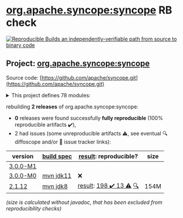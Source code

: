 [org.apache.syncope:syncope](https://search.maven.org/artifact/org.apache.syncope/syncope/) RB check
=======

[![Reproducible Builds](https://reproducible-builds.org/images/logos/rb.svg) an independently-verifiable path from source to binary code](https://reproducible-builds.org/)

## Project: [org.apache.syncope:syncope](https://search.maven.org/artifact/org.apache.syncope/syncope/)

Source code: [https://github.com/apache/syncope.git](https://github.com/apache/syncope.git)

<details><summary>This project defines 78 modules:</summary>

* [org.apache.syncope.client:syncope-client-console](https://search.maven.org/artifact/org.apache.syncope.client/syncope-client-console/)
* [org.apache.syncope.client:syncope-client-enduser](https://search.maven.org/artifact/org.apache.syncope.client/syncope-client-enduser/)
* [org.apache.syncope.client:syncope-client-lib](https://search.maven.org/artifact/org.apache.syncope.client/syncope-client-lib/)
* [org.apache.syncope.common:syncope-common-lib](https://search.maven.org/artifact/org.apache.syncope.common/syncope-common-lib/)
* [org.apache.syncope.common:syncope-common-rest-api](https://search.maven.org/artifact/org.apache.syncope.common/syncope-common-rest-api/)
* [org.apache.syncope.core:syncope-core-logic](https://search.maven.org/artifact/org.apache.syncope.core/syncope-core-logic/)
* [org.apache.syncope.core:syncope-core-persistence-api](https://search.maven.org/artifact/org.apache.syncope.core/syncope-core-persistence-api/)
* [org.apache.syncope.core:syncope-core-persistence-jpa](https://search.maven.org/artifact/org.apache.syncope.core/syncope-core-persistence-jpa/)
* [org.apache.syncope.core:syncope-core-persistence-jpa-json](https://search.maven.org/artifact/org.apache.syncope.core/syncope-core-persistence-jpa-json/)
* [org.apache.syncope.core:syncope-core-provisioning-api](https://search.maven.org/artifact/org.apache.syncope.core/syncope-core-provisioning-api/)
* [org.apache.syncope.core:syncope-core-provisioning-java](https://search.maven.org/artifact/org.apache.syncope.core/syncope-core-provisioning-java/)
* [org.apache.syncope.core:syncope-core-rest-cxf](https://search.maven.org/artifact/org.apache.syncope.core/syncope-core-rest-cxf/)
* [org.apache.syncope.core:syncope-core-spring](https://search.maven.org/artifact/org.apache.syncope.core/syncope-core-spring/)
* [org.apache.syncope.core:syncope-core-workflow-api](https://search.maven.org/artifact/org.apache.syncope.core/syncope-core-workflow-api/)
* [org.apache.syncope.core:syncope-core-workflow-java](https://search.maven.org/artifact/org.apache.syncope.core/syncope-core-workflow-java/)
* [org.apache.syncope.ext.camel:syncope-ext-camel-client-console](https://search.maven.org/artifact/org.apache.syncope.ext.camel/syncope-ext-camel-client-console/)
* [org.apache.syncope.ext.camel:syncope-ext-camel-common-lib](https://search.maven.org/artifact/org.apache.syncope.ext.camel/syncope-ext-camel-common-lib/)
* [org.apache.syncope.ext.camel:syncope-ext-camel-logic](https://search.maven.org/artifact/org.apache.syncope.ext.camel/syncope-ext-camel-logic/)
* [org.apache.syncope.ext.camel:syncope-ext-camel-persistence-api](https://search.maven.org/artifact/org.apache.syncope.ext.camel/syncope-ext-camel-persistence-api/)
* [org.apache.syncope.ext.camel:syncope-ext-camel-persistence-jpa](https://search.maven.org/artifact/org.apache.syncope.ext.camel/syncope-ext-camel-persistence-jpa/)
* [org.apache.syncope.ext.camel:syncope-ext-camel-provisioning](https://search.maven.org/artifact/org.apache.syncope.ext.camel/syncope-ext-camel-provisioning/)
* [org.apache.syncope.ext.camel:syncope-ext-camel-provisioning-api](https://search.maven.org/artifact/org.apache.syncope.ext.camel/syncope-ext-camel-provisioning-api/)
* [org.apache.syncope.ext.camel:syncope-ext-camel-rest-api](https://search.maven.org/artifact/org.apache.syncope.ext.camel/syncope-ext-camel-rest-api/)
* [org.apache.syncope.ext.camel:syncope-ext-camel-rest-cxf](https://search.maven.org/artifact/org.apache.syncope.ext.camel/syncope-ext-camel-rest-cxf/)
* [org.apache.syncope.ext.elasticsearch:syncope-ext-elasticsearch-client](https://search.maven.org/artifact/org.apache.syncope.ext.elasticsearch/syncope-ext-elasticsearch-client/)
* [org.apache.syncope.ext.elasticsearch:syncope-ext-elasticsearch-persistence-jpa](https://search.maven.org/artifact/org.apache.syncope.ext.elasticsearch/syncope-ext-elasticsearch-persistence-jpa/)
* [org.apache.syncope.ext.elasticsearch:syncope-ext-elasticsearch-provisioning-java](https://search.maven.org/artifact/org.apache.syncope.ext.elasticsearch/syncope-ext-elasticsearch-provisioning-java/)
* [org.apache.syncope.ext.flowable:syncope-ext-flowable-bpmn](https://search.maven.org/artifact/org.apache.syncope.ext.flowable/syncope-ext-flowable-bpmn/)
* [org.apache.syncope.ext.flowable:syncope-ext-flowable-client-console](https://search.maven.org/artifact/org.apache.syncope.ext.flowable/syncope-ext-flowable-client-console/)
* [org.apache.syncope.ext.flowable:syncope-ext-flowable-client-enduser](https://search.maven.org/artifact/org.apache.syncope.ext.flowable/syncope-ext-flowable-client-enduser/)
* [org.apache.syncope.ext.flowable:syncope-ext-flowable-common-lib](https://search.maven.org/artifact/org.apache.syncope.ext.flowable/syncope-ext-flowable-common-lib/)
* [org.apache.syncope.ext.flowable:syncope-ext-flowable-logic](https://search.maven.org/artifact/org.apache.syncope.ext.flowable/syncope-ext-flowable-logic/)
* [org.apache.syncope.ext.flowable:syncope-ext-flowable-rest-api](https://search.maven.org/artifact/org.apache.syncope.ext.flowable/syncope-ext-flowable-rest-api/)
* [org.apache.syncope.ext.flowable:syncope-ext-flowable-rest-cxf](https://search.maven.org/artifact/org.apache.syncope.ext.flowable/syncope-ext-flowable-rest-cxf/)
* [org.apache.syncope.ext.oidcclient:syncope-ext-oidcclient-agent](https://search.maven.org/artifact/org.apache.syncope.ext.oidcclient/syncope-ext-oidcclient-agent/)
* [org.apache.syncope.ext.oidcclient:syncope-ext-oidcclient-client-console](https://search.maven.org/artifact/org.apache.syncope.ext.oidcclient/syncope-ext-oidcclient-client-console/)
* [org.apache.syncope.ext.oidcclient:syncope-ext-oidcclient-client-enduser](https://search.maven.org/artifact/org.apache.syncope.ext.oidcclient/syncope-ext-oidcclient-client-enduser/)
* [org.apache.syncope.ext.oidcclient:syncope-ext-oidcclient-common-lib](https://search.maven.org/artifact/org.apache.syncope.ext.oidcclient/syncope-ext-oidcclient-common-lib/)
* [org.apache.syncope.ext.oidcclient:syncope-ext-oidcclient-logic](https://search.maven.org/artifact/org.apache.syncope.ext.oidcclient/syncope-ext-oidcclient-logic/)
* [org.apache.syncope.ext.oidcclient:syncope-ext-oidcclient-persistence-api](https://search.maven.org/artifact/org.apache.syncope.ext.oidcclient/syncope-ext-oidcclient-persistence-api/)
* [org.apache.syncope.ext.oidcclient:syncope-ext-oidcclient-persistence-jpa](https://search.maven.org/artifact/org.apache.syncope.ext.oidcclient/syncope-ext-oidcclient-persistence-jpa/)
* [org.apache.syncope.ext.oidcclient:syncope-ext-oidcclient-provisioning-api](https://search.maven.org/artifact/org.apache.syncope.ext.oidcclient/syncope-ext-oidcclient-provisioning-api/)
* [org.apache.syncope.ext.oidcclient:syncope-ext-oidcclient-provisioning-java](https://search.maven.org/artifact/org.apache.syncope.ext.oidcclient/syncope-ext-oidcclient-provisioning-java/)
* [org.apache.syncope.ext.oidcclient:syncope-ext-oidcclient-rest-api](https://search.maven.org/artifact/org.apache.syncope.ext.oidcclient/syncope-ext-oidcclient-rest-api/)
* [org.apache.syncope.ext.oidcclient:syncope-ext-oidcclient-rest-cxf](https://search.maven.org/artifact/org.apache.syncope.ext.oidcclient/syncope-ext-oidcclient-rest-cxf/)
* [org.apache.syncope.ext.saml2sp:syncope-ext-saml2sp-agent](https://search.maven.org/artifact/org.apache.syncope.ext.saml2sp/syncope-ext-saml2sp-agent/)
* [org.apache.syncope.ext.saml2sp:syncope-ext-saml2sp-client-console](https://search.maven.org/artifact/org.apache.syncope.ext.saml2sp/syncope-ext-saml2sp-client-console/)
* [org.apache.syncope.ext.saml2sp:syncope-ext-saml2sp-client-enduser](https://search.maven.org/artifact/org.apache.syncope.ext.saml2sp/syncope-ext-saml2sp-client-enduser/)
* [org.apache.syncope.ext.saml2sp:syncope-ext-saml2sp-common-lib](https://search.maven.org/artifact/org.apache.syncope.ext.saml2sp/syncope-ext-saml2sp-common-lib/)
* [org.apache.syncope.ext.saml2sp:syncope-ext-saml2sp-logic](https://search.maven.org/artifact/org.apache.syncope.ext.saml2sp/syncope-ext-saml2sp-logic/)
* [org.apache.syncope.ext.saml2sp:syncope-ext-saml2sp-persistence-api](https://search.maven.org/artifact/org.apache.syncope.ext.saml2sp/syncope-ext-saml2sp-persistence-api/)
* [org.apache.syncope.ext.saml2sp:syncope-ext-saml2sp-persistence-jpa](https://search.maven.org/artifact/org.apache.syncope.ext.saml2sp/syncope-ext-saml2sp-persistence-jpa/)
* [org.apache.syncope.ext.saml2sp:syncope-ext-saml2sp-provisioning-api](https://search.maven.org/artifact/org.apache.syncope.ext.saml2sp/syncope-ext-saml2sp-provisioning-api/)
* [org.apache.syncope.ext.saml2sp:syncope-ext-saml2sp-provisioning-java](https://search.maven.org/artifact/org.apache.syncope.ext.saml2sp/syncope-ext-saml2sp-provisioning-java/)
* [org.apache.syncope.ext.saml2sp:syncope-ext-saml2sp-rest-api](https://search.maven.org/artifact/org.apache.syncope.ext.saml2sp/syncope-ext-saml2sp-rest-api/)
* [org.apache.syncope.ext.saml2sp:syncope-ext-saml2sp-rest-cxf](https://search.maven.org/artifact/org.apache.syncope.ext.saml2sp/syncope-ext-saml2sp-rest-cxf/)
* [org.apache.syncope.ext.scimv2:syncope-ext-scimv2-client-console](https://search.maven.org/artifact/org.apache.syncope.ext.scimv2/syncope-ext-scimv2-client-console/)
* [org.apache.syncope.ext.scimv2:syncope-ext-scimv2-common-lib](https://search.maven.org/artifact/org.apache.syncope.ext.scimv2/syncope-ext-scimv2-common-lib/)
* [org.apache.syncope.ext.scimv2:syncope-ext-scimv2-logic](https://search.maven.org/artifact/org.apache.syncope.ext.scimv2/syncope-ext-scimv2-logic/)
* [org.apache.syncope.ext.scimv2:syncope-ext-scimv2-rest-api](https://search.maven.org/artifact/org.apache.syncope.ext.scimv2/syncope-ext-scimv2-rest-api/)
* [org.apache.syncope.ext.scimv2:syncope-ext-scimv2-rest-cxf](https://search.maven.org/artifact/org.apache.syncope.ext.scimv2/syncope-ext-scimv2-rest-cxf/)
* [org.apache.syncope.ext.scimv2:syncope-ext-scimv2-scim-rest-api](https://search.maven.org/artifact/org.apache.syncope.ext.scimv2/syncope-ext-scimv2-scim-rest-api/)
* [org.apache.syncope.ext.scimv2:syncope-ext-scimv2-scim-rest-cxf](https://search.maven.org/artifact/org.apache.syncope.ext.scimv2/syncope-ext-scimv2-scim-rest-cxf/)
* [org.apache.syncope.ext:syncope-ext-camel](https://search.maven.org/artifact/org.apache.syncope.ext/syncope-ext-camel/)
* [org.apache.syncope.ext:syncope-ext-elasticsearch](https://search.maven.org/artifact/org.apache.syncope.ext/syncope-ext-elasticsearch/)
* [org.apache.syncope.ext:syncope-ext-flowable](https://search.maven.org/artifact/org.apache.syncope.ext/syncope-ext-flowable/)
* [org.apache.syncope.ext:syncope-ext-oidcclient](https://search.maven.org/artifact/org.apache.syncope.ext/syncope-ext-oidcclient/)
* [org.apache.syncope.ext:syncope-ext-saml2sp](https://search.maven.org/artifact/org.apache.syncope.ext/syncope-ext-saml2sp/)
* [org.apache.syncope.ext:syncope-ext-scimv2](https://search.maven.org/artifact/org.apache.syncope.ext/syncope-ext-scimv2/)
* [org.apache.syncope.ext:syncope-ext-swagger-ui](https://search.maven.org/artifact/org.apache.syncope.ext/syncope-ext-swagger-ui/)
* [org.apache.syncope.fit:syncope-fit-build-tools](https://search.maven.org/artifact/org.apache.syncope.fit/syncope-fit-build-tools/)
* [org.apache.syncope:syncope](https://search.maven.org/artifact/org.apache.syncope/syncope/)
* [org.apache.syncope:syncope-archetype](https://search.maven.org/artifact/org.apache.syncope/syncope-archetype/)
* [org.apache.syncope:syncope-client](https://search.maven.org/artifact/org.apache.syncope/syncope-client/)
* [org.apache.syncope:syncope-common](https://search.maven.org/artifact/org.apache.syncope/syncope-common/)
* [org.apache.syncope:syncope-core](https://search.maven.org/artifact/org.apache.syncope/syncope-core/)
* [org.apache.syncope:syncope-ext](https://search.maven.org/artifact/org.apache.syncope/syncope-ext/)
* [org.apache.syncope:syncope-fit](https://search.maven.org/artifact/org.apache.syncope/syncope-fit/)
</details>

rebuilding **2 releases** of org.apache.syncope:syncope:
- **0** releases were found successfully **fully reproducible** (100% reproducible artifacts :heavy_check_mark:),
- 2 had issues (some unreproducible artifacts :warning:, see eventual :mag: diffoscope and/or :memo: issue tracker links):

| version | [build spec](/BUILDSPEC.md) | [result](https://reproducible-builds.org/docs/jvm/): reproducible? | size |
| -- | --------- | ------ | -- |
| [3.0.0-M1](https://search.maven.org/artifact/org.apache.syncope/syncope/3.0.0-M1/pom) | | | |
| [3.0.0-M0](https://search.maven.org/artifact/org.apache.syncope/syncope/3.0.0-M0/pom) | [mvn jdk11](syncope-3.0.0-M0.buildspec) | :x: |  |
| [2.1.12](https://search.maven.org/artifact/org.apache.syncope/syncope/2.1.12/pom) | [mvn jdk8](syncope-2.1.12.buildspec) | [result](syncope-2.1.12.buildinfo): [198 :heavy_check_mark:  13 :warning:](syncope-2.1.12.buildcompare) [:mag:](syncope-2.1.12.diffoscope) | 154M |

<i>(size is calculated without javadoc, that has been excluded from reproducibility checks)</i>
